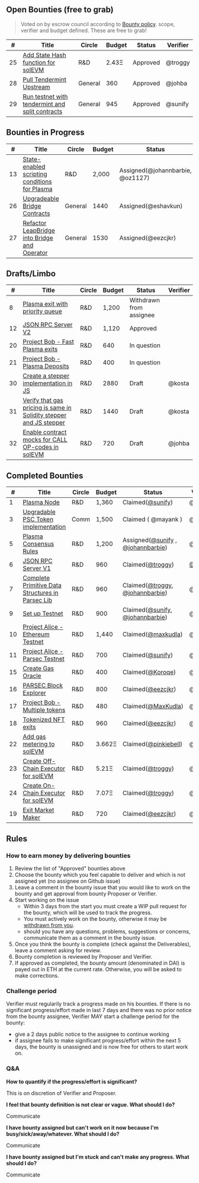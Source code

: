 
## Open Bounties (free to grab)

> Voted on by escrow council according to [Bounty policy](https://app.glassfrog.com/policies/10803451). scope, verifier and budget defined. These are free to grab!

| #  | Title                                    | Circle      | Budget | Status   | Verifier |
| -- | ---------------------------------------- | ----------- | ----------- | -------- | --- |
| 25  | [Add State Hash function for solEVM](https://github.com/leapdao/solEVM-enforcer/issues/4) | R&D | 2.43Ξ | Approved | @troggy |
| 28  | [Pull Tendermint Upstream](https://github.com/leapdao/leap-node/issues/85) | General | 360 | Approved | @johba |
| 29  | [Run testnet with tendermint and split contracts](https://github.com/leapdao/leap-node/issues/90) | General | 945 | Approved | @sunify |

## Bounties in Progress

| #  | Title                                    | Circle      | Budget | Status   | Verifier |
| -- | ---------------------------------------- | ----------- | ----------- | -------- | --- |
| 13  | [State-enabled scripting conditions for Plasma](https://docs.google.com/document/d/1vStTjqvqZGyiI5AVtpwCIMlHFnzC_4bbixsCfs27-M8) | R&D | 2,000 | Assigned(@johannbarbie, @oz1127)  | @kosta |
| 26  | [Upgradeable Bridge Contracts](https://github.com/leapdao/leap-contracts/issues/66) | General | 1440 | Assigned(@eshavkun) | @eezcjkr |
| 27  | [Refactor LeapBridge into Bridge and Operator](https://github.com/leapdao/leap-contracts/issues/65) | General | 1530 | Assigned(@eezcjkr) | @eshavkun |

## Drafts/Limbo

| #  | Title                                    | Circle      | Budget | Status   | Verifier |
| -- | ---------------------------------------- | ----------- | ----------- | -------- | --- |
| 8  | [Plasma exit with priority queue](https://github.com/leapdao/leap-contracts/issues/29) | R&D |  1,200 | Withdrawn from assignee | |
| 12  | [JSON RPC Server V2](Bounty_012) | R&D | 1,120 | Approved | |
| 20  | [Project Bob - Fast Plasma exits](https://github.com/leapdao/project-alice/issues/15) | R&D | 640 | In question | |
| 21  | [Project Bob - Plasma Deposits](https://github.com/leapdao/project-alice/issues/16) | R&D | 400 | In question | |
| 30  | [Create a stepper implementation in JS](https://github.com/leapdao/solEVM-enforcer/issues/21) | R&D | 2880 | Draft | @kosta |
| 31  | [Verify that gas pricing is same in Solidity stepper and JS stepper](https://github.com/leapdao/solEVM-enforcer/issues/22) | R&D | 1440 | Draft | @kosta |
| 32  | [Enable contract mocks for CALL OP-codes in solEVM](https://github.com/leapdao/solEVM-enforcer/issues/23) | R&D | 720 | Draft | @johba |

## Completed Bounties

| #  | Title                                    | Circle      | Budget | Status   | Verifier |
| -- | ---------------------------------------- | ----------- | ----------- | -------- | --- |
| 1  | [Plasma Node](Bounty_001)    | R&D         | 1,360 | Claimed([@sunify](https://github.com/@sunify))  | @troggy |
| 3  | [Upgradable PSC Token implementation](Bounty_003)    | Comm        | 1,500  |  Claimed ( @mayank )   | @johba |
| 5  | [Plasma Consensus Rules](https://github.com/leapdao/leap-node/issues/9)                | R&D         | 1,200 | Assigned([@sunify](https://github.com/@sunify) , [@johannbarbie](https://github.com/@johannbarbie)) | @troggy |
| 6  | [JSON RPC Server V1](https://github.com/leapdao/leap-node/issues/10)                | R&D    | 960 | Claimed([@troggy](https://github.com/@troggy)) | [@Koroqe](https://github.com/@Koroqe)|
| 7  | [Complete Primitive Data Structures in Parsec Lib](Bounty_007)  | R&D   | 960 | Claimed([@troggy](https://github.com/@troggy), [@johannbarbie](https://github.com/@johannbarbie)) | @sunify |
| 9  | [Set up Testnet](https://github.com/leapdao/leap-node/issues/12) | R&D |  900 | Claimed([@sunify](https://github.com/sunify), [@johannbarbie](https://github.com/johannbarbie)) | @troggy |
| 10  | [Project Alice - Ethereum Testnet](https://github.com/leapdao/project-alice/issues/1) | R&D |  1,440 | Claimed([@maxkudla](https://github.com/@maxkudla)) | @sunify |
| 11  | [Project Alice - Parsec Testnet](Bounty_011) | R&D |  700 | Claimed([@sunify](https://github.com/@sunify)) | @troggy |
| 15  | [Create Gas Oracle](Bounty_015) | R&D | 400 | Claimed([@Koroqe](https://github.com/@Koroqe)) | @johba |
| 16  | [PARSEC Block Explorer](https://github.com/leapdao/leap-general-circle/issues/35) | R&D |  800 | Claimed([@eezcjkr](https://github.com/eezcjkr)) | @troggy |
| 17  | [Project Bob - Multiple tokens](https://github.com/leapdao/project-alice/issues/14) | R&D | 480 | Claimed([@MaxKudla](https://github.com/MaxKudla)) | @sunify |
| 18  | [Tokenized NFT exits](https://github.com/leapdao/leap-contracts/issues/31) | R&D | 960 | Claimed([@eezcjkr](https://github.com/eezcjkr)) | @johba |
| 22 | [Add gas metering to solEVM](https://github.com/leapdao/solevm-truffle/issues/1) | R&D | 3.662Ξ | Claimed([@pinkiebell](https://github.com/pinkiebell)) | @troggy |
| 23 | [Create Off-Chain Executor for solEVM](https://github.com/leapdao/solevm-truffle/issues/2) | R&D | 5.21Ξ | Claimed([@troggy](https://github.com/troggy)) | @johba |
| 24  | [Create On-Chain Executor for solEVM](https://github.com/leapdao/solevm-truffle/issues/3) | R&D | 7.07Ξ | Claimed([@troggy](https://github.com/troggy)) | @johba|
| 19  | [Exit Market Maker](https://github.com/leapdao/leap-contracts/issues/32) | R&D | 720 | Claimed([@eezcjkr](https://github.com/eezcjkr))  | @johba |

## Rules

### How to earn money by delivering bounties

1. Review the list of "Approved" bounties above
2. Choose the bounty which you feel capable to deliver and which is not assigned yet (no assignee on Github issue)
3. Leave a comment in the bounty issue that you would like to work on the bounty and get approval from bounty Proposer or Verifier.
4. Start working on the issue
    - Within 3 days from the start you must create a WIP pull request for the bounty, which will be used to track the progress.
    - You must actively work on the bounty, otherwise it may be [withdrawn from you](#challenge-period).
    - should you have any questions, problems, suggestions or concerns, communicate them as a comment in the bounty issue.
5. Once you think the bounty is complete (check against the Deliverables), leave a comment asking for review.
6. Bounty completion is reviewed by Proposer and Verifier.
7. If approved as completed, the bounty amount (denominated in DAI) is payed out in ETH at the current rate. Otherwise, you will be asked to make corrections.

### Challenge period

Verifier must regularily track a progress made on his bounties. If there is no significant progress/effort made in last 7 days and there was no prior notice from the bounty assignee, Verifier MAY start a challenge period for the bounty:

- give a 2 days public notice to the assignee to continue working
- if assignee fails to make significant progress/effort within the next 5 days, the bounty is unassigned and is now free for others to start work on.


### Q&A

**How to quantify if the progress/effort is significant?**

This is on discretion of Verifier and Proposer.

**I feel that bounty definition is not clear or vague. What should I do?**

Communicate

**I have bounty assigned but can't work on it now because I'm busy/sick/away/whatever. What should I do?**

Communicate

**I have bounty assigned but I'm stuck and can't make any progress. What should I do?**

Communicate
